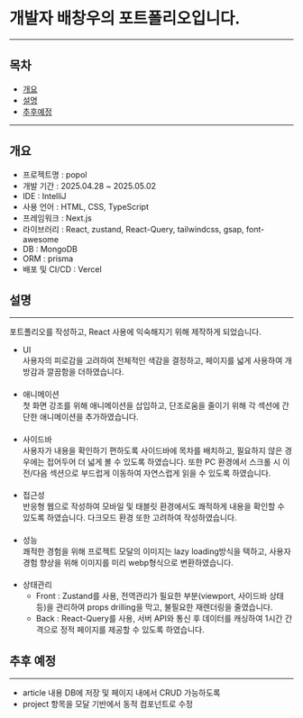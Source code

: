 # 개발자 배창우의 포트폴리오입니다.
***
## 목차
- [개요](#개요)
- [설명](#설명)
- [추후예정](#추후-예정)
***
## 개요
- 프로젝트명 : popol
- 개발 기간 : 2025.04.28 ~ 2025.05.02
- IDE : IntelliJ
- 사용 언어 : HTML, CSS, TypeScript
- 프레임워크 : Next.js
- 라이브러리 : React, zustand, React-Query, tailwindcss, gsap, font-awesome
- DB : MongoDB
- ORM : prisma
- 배포 및 CI/CD : Vercel
## 설명
***
포트폴리오를 작성하고, React 사용에 익숙해지기 위해 제작하게 되었습니다.  
- UI  
사용자의 피로감을 고려하여 전체적인 색감을 결정하고, 페이지를 넓게 사용하여 개방감과 깔끔함을 더하였습니다.  
####
- 애니메이션  
첫 화면 강조를 위해 애니메이션을 삽입하고, 단조로움을 줄이기 위해 각 섹션에 간단한 애니메이션을 추가하였습니다.  
####
- 사이드바  
사용자가 내용을 확인하기 편하도록 사이드바에 목차를 배치하고, 필요하지 않은 경우에는 접어두어 더 넓게 볼 수 있도록 하였습니다. 또한 PC 환경에서 스크롤 시 이전/다음 섹션으로 부드럽게 이동하여 자연스럽게 읽을 수 있도록 하였습니다.  
####
- 접근성  
반응형 웹으로 작성하여 모바일 및 태블릿 환경에서도 쾌적하게 내용을 확인할 수 있도록 하였습니다. 다크모드 환경 또한 고려하여 작성하였습니다.  
####
- 성능  
쾌적한 경험을 위해 프로젝트 모달의 이미지는 lazy loading방식을 택하고, 사용자 경험 향상을 위해 이미지를 미리 webp형식으로 변환하였습니다.
####
- 상태관리
  - Front : Zustand를 사용, 전역관리가 필요한 부분(viewport, 사이드바 상태 등)을 관리하여 props drilling을 막고, 불필요한 재렌더링을 줄였습니다.
  - Back : React-Query를 사용, 서버 API와 통신 후 데이터를 캐싱하여 1시간 간격으로 정적 페이지를 제공할 수 있도록 하였습니다.
####
## 추후 예정
***
- article 내용 DB에 저장 및 페이지 내에서 CRUD 가능하도록
- project 항목을 모달 기반에서 동적 컴포넌트로 수정
